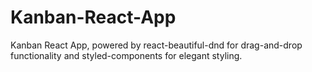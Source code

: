 # Kanban-React-App
Kanban React App, powered by react-beautiful-dnd for drag-and-drop functionality and styled-components for elegant styling.
